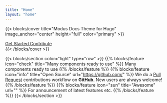 ```yaml
---
title: "Home"
layout: "home"
---
```


{{< blocks/cover title="Modus Docs Theme for Hugo" image_anchor="center" height="full" color="primary" >}}

<div class="mx-auto">
  <a class="btn btn-lg btn-primary me-3 mb-4" href="/get-started/introduction/">
    Get Started
  </a>
  <a class="btn btn-lg btn-secondary me-3 mb-4" href="https://github.com/trimble-oss/modus-docs-hugo-theme" target="_blank" rel="noopener">
    Contribute
  </a>
</div>
{{< /blocks/cover >}}

{{< blocks/section color="light" type="row" >}}
{{% blocks/feature icon="check" title="Many components ready to use" %}}
Many components ready to use
{{% /blocks/feature %}}
{{% blocks/feature icon="info" title="Open Source" url="https://github.com/" %}}
We do a [Pull Request](https://github.com/) contributions workflow on **GitHub**. New users are always welcome!
{{% /blocks/feature %}}
{{% blocks/feature icon="sun" title="Awesome" url="" %}}
For announcement of latest features etc.
{{% /blocks/feature %}}
{{< /blocks/section >}}
